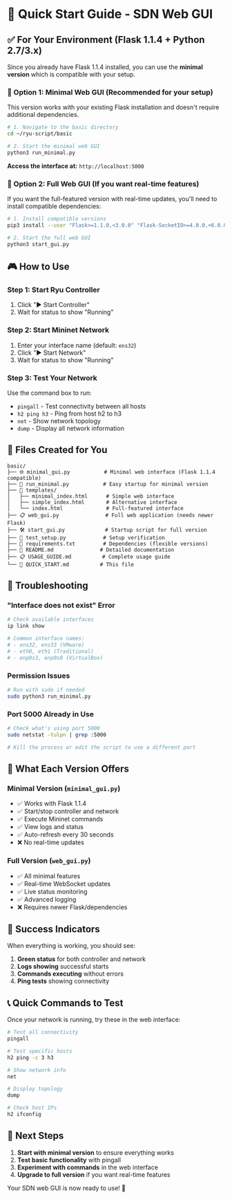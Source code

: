 # 🚀 Quick Start Guide - SDN Web GUI

## ✅ For Your Environment (Flask 1.1.4 + Python 2.7/3.x)

Since you already have Flask 1.1.4 installed, you can use the **minimal version** which is compatible with your setup.

### 🎯 Option 1: Minimal Web GUI (Recommended for your setup)

This version works with your existing Flask installation and doesn't require additional dependencies.

```bash
# 1. Navigate to the basic directory
cd ~/ryu-script/basic

# 2. Start the minimal web GUI
python3 run_minimal.py
```

**Access the interface at:** `http://localhost:5000`

### 🎯 Option 2: Full Web GUI (If you want real-time features)

If you want the full-featured version with real-time updates, you'll need to install compatible dependencies:

```bash
# 1. Install compatible versions
pip3 install --user "Flask>=1.1.0,<3.0.0" "Flask-SocketIO>=4.0.0,<6.0.0" "psutil>=5.0.0"

# 2. Start the full web GUI
python3 start_gui.py
```

## 🎮 How to Use

### Step 1: Start Ryu Controller
1. Click "▶️ Start Controller" 
2. Wait for status to show "Running"

### Step 2: Start Mininet Network
1. Enter your interface name (default: `ens32`)
2. Click "▶️ Start Network"
3. Wait for status to show "Running"

### Step 3: Test Your Network
Use the command box to run:
- `pingall` - Test connectivity between all hosts
- `h2 ping h3` - Ping from host h2 to h3
- `net` - Show network topology
- `dump` - Display all network information

## 📁 Files Created for You

```
basic/
├── 🌐 minimal_gui.py           # Minimal web interface (Flask 1.1.4 compatible)
├── 🚀 run_minimal.py           # Easy startup for minimal version
├── 🎨 templates/
│   ├── minimal_index.html      # Simple web interface
│   ├── simple_index.html       # Alternative interface
│   └── index.html              # Full-featured interface
├── 📋 web_gui.py               # Full web application (needs newer Flask)
├── 🛠️ start_gui.py             # Startup script for full version
├── 🧪 test_setup.py            # Setup verification
├── 📖 requirements.txt         # Dependencies (flexible versions)
├── 📘 README.md               # Detailed documentation
├── 📋 USAGE_GUIDE.md          # Complete usage guide
└── 🚀 QUICK_START.md          # This file
```

## 🔧 Troubleshooting

### "Interface does not exist" Error
```bash
# Check available interfaces
ip link show

# Common interface names:
# - ens32, ens33 (VMware)
# - eth0, eth1 (Traditional)
# - enp0s3, enp0s8 (VirtualBox)
```

### Permission Issues
```bash
# Run with sudo if needed
sudo python3 run_minimal.py
```

### Port 5000 Already in Use
```bash
# Check what's using port 5000
sudo netstat -tulpn | grep :5000

# Kill the process or edit the script to use a different port
```

## 🎯 What Each Version Offers

### Minimal Version (`minimal_gui.py`)
- ✅ Works with Flask 1.1.4
- ✅ Start/stop controller and network
- ✅ Execute Mininet commands
- ✅ View logs and status
- ✅ Auto-refresh every 30 seconds
- ❌ No real-time updates

### Full Version (`web_gui.py`)
- ✅ All minimal features
- ✅ Real-time WebSocket updates
- ✅ Live status monitoring
- ✅ Advanced logging
- ❌ Requires newer Flask/dependencies

## 🎉 Success Indicators

When everything is working, you should see:
1. **Green status** for both controller and network
2. **Logs showing** successful starts
3. **Commands executing** without errors
4. **Ping tests** showing connectivity

## 📞 Quick Commands to Test

Once your network is running, try these in the web interface:

```bash
# Test all connectivity
pingall

# Test specific hosts
h2 ping -c 3 h3

# Show network info
net

# Display topology
dump

# Check host IPs
h2 ifconfig
```

## 🎯 Next Steps

1. **Start with minimal version** to ensure everything works
2. **Test basic functionality** with pingall
3. **Experiment with commands** in the web interface
4. **Upgrade to full version** if you want real-time features

Your SDN web GUI is now ready to use! 🎉
